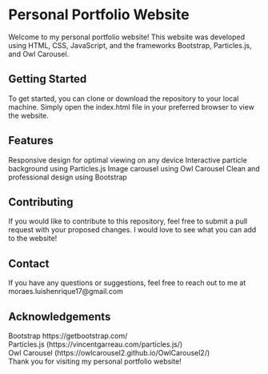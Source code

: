 <h1> Personal Portfolio Website</h1>
Welcome to my personal portfolio website! This website was developed using HTML, CSS, JavaScript, and the frameworks Bootstrap, Particles.js, and Owl Carousel.

<h2>Getting Started</h2>
To get started, you can clone or download the repository to your local machine. Simply open the index.html file in your preferred browser to view the website.

<h2>Features</h2>
Responsive design for optimal viewing on any device
Interactive particle background using Particles.js
Image carousel using Owl Carousel
Clean and professional design using Bootstrap
<h2>Contributing</h2>
If you would like to contribute to this repository, feel free to submit a pull request with your proposed changes. I would love to see what you can add to the website!

<h2>Contact</h2>
If you have any questions or suggestions, feel free to reach out to me at moraes.luishenrique17@gmail.com

<h2>Acknowledgements</h2>
Bootstrap https://getbootstrap.com/
<br>
Particles.js (https://vincentgarreau.com/particles.js/)
<br>
Owl Carousel (https://owlcarousel2.github.io/OwlCarousel2/)
<br>
Thank you for visiting my personal portfolio website!
